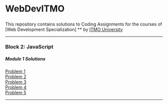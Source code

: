 # WebDevITMO
#####
This repository contains solutions to Coding Assignments for the courses of [Web Development Specialization] ** by [ITMO University](http://profi.ifmo.ru)
***
### Block 2: JavaScript

##### Module 1 Solutions
[Problem 1](https://lidiyau.github.io/WebDevITMO/JavaScript_блок/Задачи_1_урок/problem_1.html)   
[Problem 2](https://lidiyau.github.io/WebDevITMO/JavaScript_блок/Задачи_1_урок/problem_2.html)   
[Problem 3](https://lidiyau.github.io/WebDevITMO/JavaScript_блок/Задачи_1_урок/problem_3.html)   
[Problem 4](https://lidiyau.github.io/WebDevITMO/JavaScript_блок/Задачи_1_урок/Problem_4.html)   
[Problem 5](https://lidiyau.github.io/WebDevITMO/JavaScript_блок/Задачи_1_урок/problem_5.html)   

***
